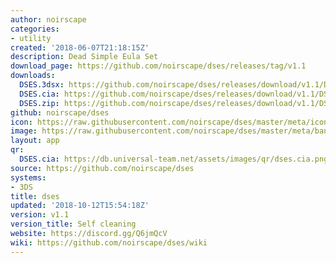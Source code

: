 ```yaml
---
author: noirscape
categories:
- utility
created: '2018-06-07T21:18:15Z'
description: Dead Simple Eula Set
download_page: https://github.com/noirscape/dses/releases/tag/v1.1
downloads:
  DSES.3dsx: https://github.com/noirscape/dses/releases/download/v1.1/DSES.3dsx
  DSES.cia: https://github.com/noirscape/dses/releases/download/v1.1/DSES.cia
  DSES.zip: https://github.com/noirscape/dses/releases/download/v1.1/DSES.zip
github: noirscape/dses
icon: https://raw.githubusercontent.com/noirscape/dses/master/meta/icon.png
image: https://raw.githubusercontent.com/noirscape/dses/master/meta/banner.png
layout: app
qr:
  DSES.cia: https://db.universal-team.net/assets/images/qr/dses.cia.png
source: https://github.com/noirscape/dses
systems:
- 3DS
title: dses
updated: '2018-10-12T15:54:18Z'
version: v1.1
version_title: Self cleaning
website: https://discord.gg/Q6jmQcV
wiki: https://github.com/noirscape/dses/wiki
---
```

